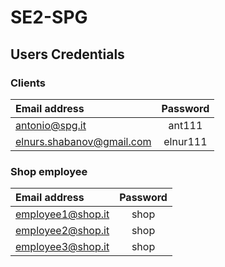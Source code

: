 # SE2-SPG

## Users Credentials

### Clients

| Email address    | Password  |
| :--------------- | :-------: |
| antonio@spg.it | ant111 |
| elnurs.shabanov@gmail.com  | elnur111  |


### Shop employee

| Email address    | Password  |
| :--------------- | :-------: |
| employee1@shop.it | shop |
| employee2@shop.it  | shop  |
| employee3@shop.it  | shop  |
